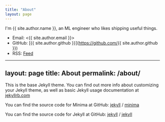 ```yaml
---
title: "About"
layout: page
---
```


I'm {{ site.author.name }}, an ML engineer who likes shipping useful things.

- Email: <{{ site.author.email }}>
- GitHub: [{{ site.author.github }}](https://github.com/{{ site.author.github }})
- RSS: [Feed](/feed.xml)

---
layout: page
title: About
permalink: /about/
---

This is the base Jekyll theme. You can find out more info about customizing your Jekyll theme, as well as basic Jekyll usage documentation at [jekyllrb.com](https://jekyllrb.com/)

You can find the source code for Minima at GitHub:
[jekyll][jekyll-organization] /
[minima](https://github.com/jekyll/minima)

You can find the source code for Jekyll at GitHub:
[jekyll][jekyll-organization] /
[jekyll](https://github.com/jekyll/jekyll)


[jekyll-organization]: https://github.com/jekyll
